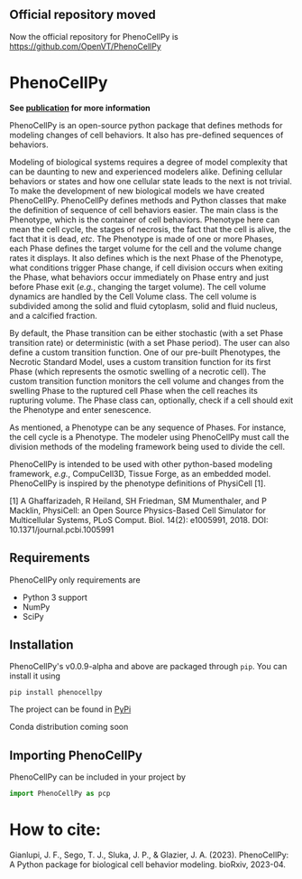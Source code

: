 ## Official repository moved

Now the official repository for PhenoCellPy is https://github.com/OpenVT/PhenoCellPy

# PhenoCellPy

**See [publication](https://doi.org/10.1101/2023.04.12.535625) for more information**

PhenoCellPy is an open-source python package that defines methods for modeling changes of cell behaviors. 
It also has pre-defined sequences of behaviors.

Modeling of biological systems requires a degree of model complexity that can be daunting to new and experienced 
modelers alike. Defining cellular behaviors or states and how one cellular state leads to the next is not trivial. To 
make the development of new biological models we have created PhenoCellPy. PhenoCellPy defines methods and Python 
classes that make the definition of sequence of cell behaviors easier. The main class is the Phenotype, which is the 
container of cell behaviors. Phenotype here can mean the cell cycle, the stages of necrosis, the fact that the cell is 
alive, the fact that it is dead, _etc_. The Phenotype is made of one or more Phases, each Phase defines the target 
volume for the cell and the volume change rates it displays. It also defines which is the next Phase of the Phenotype, 
what conditions trigger Phase change, if cell division occurs when exiting the Phase, what behaviors occur immediately 
on Phase entry and just before Phase exit (_e.g._, changing the target volume). The cell volume dynamics are 
handled by the Cell Volume class. The cell volume is subdivided among the solid and fluid cytoplasm, solid and fluid 
nucleus, and a calcified fraction.

By default, the Phase transition can be either stochastic (with a set Phase transition rate) or deterministic (with a 
set Phase period). The user can also define a custom transition function. One of our pre-built Phenotypes, the Necrotic 
Standard Model, uses a custom transition function for its first Phase (which represents the osmotic swelling of a 
necrotic cell). The custom transition function monitors the cell volume and changes from the swelling Phase to the 
ruptured cell Phase when the cell reaches its rupturing volume. The Phase class can, optionally, check if a cell should 
exit the Phenotype and enter senescence.

As mentioned, a Phenotype can be any sequence of Phases. For instance, the cell cycle is a Phenotype. The modeler using 
PhenoCellPy must call the division methods of the modeling framework being used to divide the cell. 

PhenoCellPy is intended to be used with other python-based modeling framework, _e.g._, CompuCell3D, Tissue Forge, as 
an embedded model. PhenoCellPy is inspired by the phenotype definitions of PhysiCell [1]. 

[1] A Ghaffarizadeh, R Heiland, SH Friedman, SM Mumenthaler, and P Macklin, PhysiCell: an Open Source Physics-Based 
Cell Simulator for Multicellular Systems, PLoS Comput. Biol. 14(2): e1005991, 2018. DOI: 10.1371/journal.pcbi.1005991

## Requirements

PhenoCellPy only requirements are

* Python 3 support
* NumPy
* SciPy

## Installation

PhenoCellPy's v0.0.9-alpha and above are packaged through `pip`. You can install it using

```commandline
pip install phenocellpy
```

The project can be found in [PyPi](https://pypi.org/project/phenocellpy/)

Conda distribution coming soon


## Importing PhenoCellPy

PhenoCellPy can be included in your project by

```python
import PhenoCellPy as pcp
```

# How to cite:
Gianlupi, J. F., Sego, T. J., Sluka, J. P., & Glazier, J. A. (2023). PhenoCellPy: A Python package for biological cell 
behavior modeling. bioRxiv, 2023-04.

